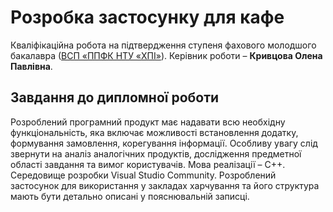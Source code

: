 # Розробка застосунку для кафе

Кваліфікаційна робота на підтвердження ступеня фахового молодшого бакалавра ([ВСП «ППФК НТУ «ХПІ»](http://polytechnic.poltava.ua)). Керівник роботи – **Кривцова Олена Павлівна**.

## Завдання до дипломної роботи
Розроблений програмний продукт має надавати всю необхідну функціональність, яка включає можливості встановлення додатку, формування замовлення, корегування інформації. Особливу увагу слід звернути на аналіз аналогічних продуктів, дослідження предметної області завдання та вимог користувачів. Мова реалізації – С++. Середовище розробки Visual Studio Community. Розроблений застосунок для використання у закладах харчування та його структура мають бути детально описані у пояснювальній записці.                                                                         
